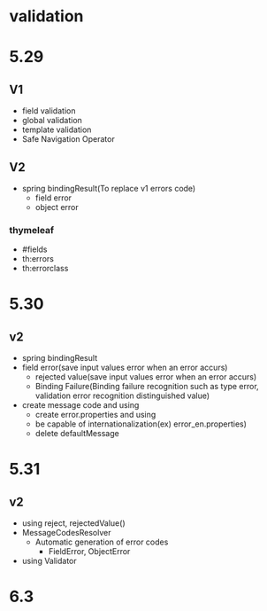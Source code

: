 # validation

# 5.29
## V1
- field validation 
- global validation
- template validation
- Safe Navigation Operator
## V2
- spring bindingResult(To replace v1 errors code)
  - field error
  - object error
### thymeleaf
  - #fields
  - th:errors
  - th:errorclass

# 5.30
## v2
- spring bindingResult
- field error(save input values error when an error accurs)
  - rejected value(save input values error when an error accurs)
  - Binding Failure(Binding failure recognition such as type error, validation error recognition distinguished value)
- create message code and using
  - create error.properties and using 
  - be capable of internationalization(ex) error_en.properties)
  - delete defaultMessage

# 5.31
## v2
- using reject, rejectedValue()
- MessageCodesResolver
  - Automatic generation of error codes
    - FieldError, ObjectError
- using Validator

# 6.3

